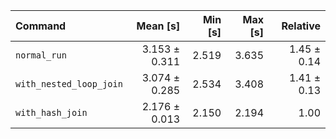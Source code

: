 | Command | Mean [s] | Min [s] | Max [s] | Relative |
|:---|---:|---:|---:|---:|
| `normal_run` | 3.153 ± 0.311 | 2.519 | 3.635 | 1.45 ± 0.14 |
| `with_nested_loop_join` | 3.074 ± 0.285 | 2.534 | 3.408 | 1.41 ± 0.13 |
| `with_hash_join` | 2.176 ± 0.013 | 2.150 | 2.194 | 1.00 |
